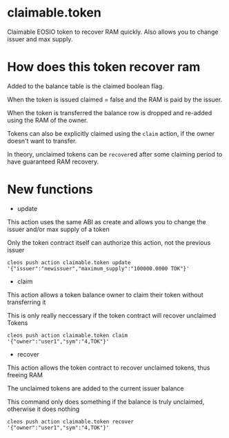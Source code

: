 # claimable.token
Claimable EOSIO token to recover RAM quickly. Also allows you to change issuer and max supply.

# How does this token recover ram
Added to the balance table is the claimed boolean flag.

When the token is issued claimed = false and the RAM is paid by the issuer.

When the token is transferred the balance row is dropped and re-added using the RAM of the owner.

Tokens can also be explicitly claimed using the ```claim``` action, if the owner doesn't want to transfer.

In theory, unclaimed tokens can be ```recover```ed after some claiming period to have guaranteed RAM recovery.

# New functions

* update

This action uses the same ABI as create and allows you to change the issuer and/or max supply of a token

Only the token contract itself can authorize this action, not the previous issuer

```cleos push action claimable.token update '{"issuer":"newissuer","maximum_supply":"100000.0000 TOK"}'```

* claim

This action allows a token balance owner to claim their token without transferring it

This is only really neccessary if the token contract will recover unclaimed Tokens

```cleos push action claimable.token claim '{"owner":"user1","sym":"4,TOK"}'```

* recover

This action allows the token contract to recover unclaimed tokens, thus freeing RAM

The unclaimed tokens are added to the current issuer balance

This command only does something if the balance is truly unclaimed, otherwise it does nothing

```cleos push action claimable.token recover '{"owner":"user1","sym":"4,TOK"}'```

